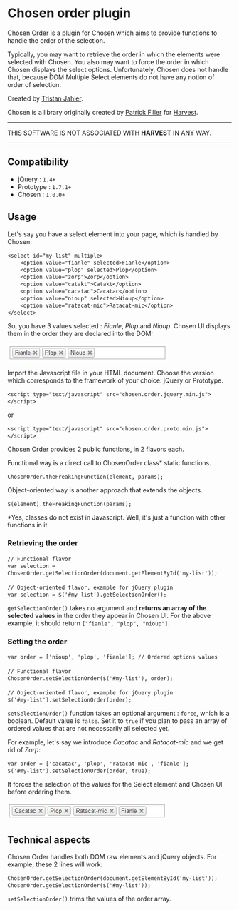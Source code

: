 # Chosen order plugin

Chosen Order is a plugin for Chosen which aims to provide functions to handle the order of the selection.

Typically, you may want to retrieve the order in which the elements were selected with Chosen. You also may want to force the order in which Chosen displays the select options. Unfortunately, Chosen does not handle that, because DOM Multiple Select elements do not have any notion of order of selection.

Created by [Tristan Jahier](http://tristan-jahier.fr).

Chosen is a library originally created by [Patrick Filler](http://patrickfiller.com) for [Harvest](http://getharvest.com/).

-------------------------

THIS SOFTWARE IS NOT ASSOCIATED WITH **HARVEST** IN ANY WAY.

-------------------------

## Compatibility

- jQuery : `1.4+`
- Prototype : `1.7.1+`
- Chosen : `1.0.0+`


## Usage

Let's say you have a select element into your page, which is handled by Chosen:

```
<select id="my-list" multiple>
	<option value="fianle" selected>Fianle</option>
	<option value="plop" selected>Plop</option>
	<option value="zorp">Zorp</option>
	<option value="catakt">Catakt</option>
	<option value="cacatac">Cacatac</option>
	<option value="nioup" selected>Nioup</option>
	<option value="ratacat-mic">Ratacat-mic</option>
</select>
```

So, you have 3 values selected : *Fianle*, *Plop* and *Nioup*. Chosen UI displays them in the order they are declared into the DOM:

![Chosen unordered elements](img/chosen_unordered.png)

Import the Javascript file in your HTML document. Choose the version which corresponds to the framework of your choice: jQuery or Prototype.

	<script type="text/javascript" src="chosen.order.jquery.min.js"></script>

or

	<script type="text/javascript" src="chosen.order.proto.min.js"></script>


Chosen Order provides 2 public functions, in 2 flavors each.

Functional way is a direct call to ChosenOrder class\* static functions.

	ChosenOrder.theFreakingFunction(element, params);

Object-oriented way is another approach that extends the objects.

	$(element).theFreakingFunction(params);

*Yes, classes do not exist in Javascript. Well, it's just a function with other functions in it.


### Retrieving the order

```
// Functional flavor
var selection = ChosenOrder.getSelectionOrder(document.getElementById('my-list'));

// Object-oriented flavor, example for jQuery plugin
var selection = $('#my-list').getSelectionOrder();
```

`getSelectionOrder()` takes no argument and **returns an array of the selected values** in the order they appear in Chosen UI.
For the above example, it should return `["fianle", "plop", "nioup"]`.

### Setting the order

```
var order = ['nioup', 'plop', 'fianle']; // Ordered options values

// Functional flavor
ChosenOrder.setSelectionOrder($('#my-list'), order);

// Object-oriented flavor, example for jQuery plugin
$('#my-list').setSelectionOrder(order);
```

`setSelectionOrder()` function takes an optional argument : `force`, which is a boolean. Default value is `false`. Set it to `true` if you plan to pass an array of ordered values that are not necessarily all selected yet.

For example, let's say we introduce *Cacatac* and *Ratacat-mic* and we get rid of *Zorp*:

	var order = ['cacatac', 'plop', 'ratacat-mic', 'fianle'];
	$('#my-list').setSelectionOrder(order, true);

It forces the selection of the values for the Select element and Chosen UI before ordering them.

![Chosen ordered elements](img/chosen_ordered.png)


## Technical aspects

Chosen Order handles both DOM raw elements and jQuery objects. For example, these 2 lines will work:

	ChosenOrder.getSelectionOrder(document.getElementById('my-list'));
	ChosenOrder.getSelectionOrder($('#my-list'));

`setSelectionOrder()` trims the values of the order array. 
